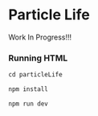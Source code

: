 # Particle Life

Work In Progress!!!

### Running HTML

```javascript
cd particleLife

npm install

npm run dev
```

